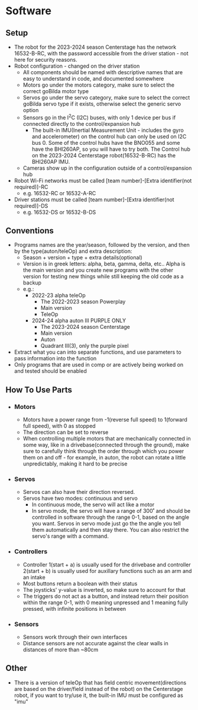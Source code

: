 # Software

## Setup

* The robot for the 2023-2024 season Centerstage has the network 16532-B-RC, with the password accessible from the driver station - not here for security reasons.
* Robot configuration - changed on the driver station
  * All components should be named with descriptive names that are easy to understand in code, and documented somewhere
  * Motors go under the motors category, make sure to select the correct goBilda motor type
  * Servos go under the servo category, make sure to select the correct goBilda servo type if it exists, otherwise select the generic servo option
  * Sensors go in the I<sup>2</sup>C (I2C) buses, with only 1 device per bus if connected directly to the control/expansion hub
    * The built-in IMU(Inertial Measurement Unit - includes the gyro and accelerometer) on the control hub can only be used on I2C bus 0. Some of the control hubs have the BNO055 and some have the BHI260AP, so you will have to try both. The Control hub on the 2023-2024 Centerstage robot(16532-B-RC) has the BHI260AP IMU.
  * Cameras show up in the configuration outside of a control/expansion hub
* Robot Wi-Fi networks must be called [team number]-[Extra identifier(not required)]-RC
  * e.g. 16532-RC or 16532-A-RC
* Driver stations must be called [team number]-[Extra identifier(not required)]-DS
  * e.g. 16532-DS or 16532-B-DS

## Conventions

* Programs names are the year/season, followed by the version, and then by the type(auton/teleOp) and extra description:
  * Season + version + type + extra details(optional)
  * Version is in greek letters: alpha, beta, gamma, delta, etc.. Alpha is the main version and you create new programs with the other version for testing new things while still keeping the old code as a backup
  * e.g.:
    * 2022-23 alpha teleOp
      * The 2022-2023 season Powerplay
      * Main version
      * TeleOp
    * 2024-24 alpha auton III PURPLE ONLY
      * The 2023-2024 season Centerstage
      * Main version
      * Auton
      * Quadrant III(3), only the purple pixel
* Extract what you can into separate functions, and use parameters to pass information into the function
* Only programs that are used in comp or are actively being worked on and tested should be enabled

## How To Use Parts

* ### Motors

  * Motors have a power range from -1(reverse full speed) to 1(forward full speed), with 0 as stopped
  * The direction can be set to reverse
  * When controlling multiple motors that are mechanically connected in some way, like in a drivebase(connected through the ground), make sure to carefully think through the order through which you power them on and off - for example, in auton, the robot can rotate a little unpredictably, making it hard to be precise

* ### Servos

  * Servos can also have their direction reversed.
  * Servos have two modes: continuous and servo
    * In continuous mode, the servo will act like a motor
    * In servo mode, the servo will have a range of 300˚ and should be controlled in software through the range 0-1, based on the angle you want. Servos in servo mode just go the the angle you tell them automatically and then stay there. You can also restrict the servo's range with a command.

* ### Controllers

  * Controller 1(start + a) is usually used for the drivebase and controller 2(start + b) is usually used for auxillary functions such as an arm and an intake
  * Most buttons return a boolean with their status
  * The joysticks' y-value is inverted, so make sure to account for that
  * The triggers do not act as a button, and instead return their position within the range 0-1, with 0 meaning unpressed and 1 meaning fully pressed, with infinite positions in between

* ### Sensors

  * Sensors work through their own interfaces
  * Distance sensors are not accurate against the clear walls in distances of more than ~80cm

## Other

* There is a version of teleOp that has field centric movement(directions are based on the driver/field instead of the robot) on the Centerstage robot, if you want to try/use it, the built-in IMU must be configured as "imu"
